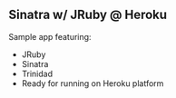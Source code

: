 Sinatra w/ JRuby @ Heroku
-------------------------

Sample app featuring:

  * JRuby
  * Sinatra
  * Trinidad
  * Ready for running on Heroku platform

